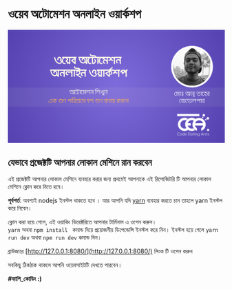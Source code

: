 # ওয়েব অটোমেশন অনলাইন ওয়ার্কশপ

![](assets/img/banner.png)



## যেভাবে প্রজেক্টটি আপনার লোকাল মেশিনে রান করবেন

এই প্রজেক্টটি আপনার লোকাল মেশিনে ব্যবহার করার জন্য প্রথমেই আপনাকে এই রিপোজিটরি টি আপনার লোকাল মেশিনে ক্লোন করে নিতে হবে। 

**পূর্বশর্ত**: অবশ্যই nodejs ইনস্টল থাকতে হবে । আর আপনি যদি [yarn](https://classic.yarnpkg.com/en/docs/install/#debian-stable) ব্যবহার করতে চান তাহলে yarn ইনস্টল করে নিবেন।  

ক্লোন করা হয়ে গেলে, এই ওয়াকিং ডিরেক্টরিতে আপনার টার্মিনাল এ ওপেন করুন।  
`yarn` অথবা `npm install ` কমান্ড দিয়ে প্রয়োজনীয় ডিপেন্ডেন্সি ইনস্টল করে নিন। 
ইনস্টল হয়ে গেলে `yarn run dev` অথবা `npm run dev`  কমান্ড দিন।  

ব্রাউজারে [http://127.0.0.1:8080/](http://127.0.0.1:8080/) লিংক টি ওপেন করুন 

সবকিছু ঠিকঠাক থাকলে আপনি ওয়েবসাইটটি দেখতে পারবেন। 

**#হ্যাপি_কোডিং :)** 

 